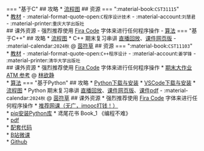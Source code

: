 === "基于C"
    ## 攻略
    * [流程图](../skill/推荐使用的网站等/流程图.md)
    ## 资源
    === ":material-book:`CST31115`"  
        * [教材](https://api.hanximeng.com/lanzou/?url=https://cqu-openlib.lanzout.com/iC2jk2byh5mh&type=down) - :material-format-quote-open:`C程序设计技术` - :material-account:`刘慧君` - :material-printer:`重庆大学出版社`  
    ## 课外资源
    - 强烈推荐使用 [Fira Code](../skill/软件的下载安装、使用教程/FiraCode下载与安装.md) 字体来进行任何程序操作
    - [算法](../academic/竞赛/算法.md)
=== "基于C++"
    ## 攻略
    * [流程图](../skill/推荐使用的网站等/流程图.md)
    * C++ 期末复习串讲 [直播回放](https://www.bilibili.com/video/BV1WX66YcESD)、[课件网页版](https://info-studio.github.io/Infoc-Talks/2025/2025_Jan_CppReview) - :material-calendar:`2024秋` @ [茵符草](../contributor/茵符草.md)
    ## 资源
    === ":material-book:`CST11103`"  
        * [教材](https://api.hanximeng.com/lanzou/?url=https://cqu-openlib.lanzout.com/iHsAI2dkq0uh&type=down) - :material-format-quote-open:`C++程序设计` - :material-account:`姜学锋` - :material-printer:`清华大学出版社`  
    ## 课外资源
    * 强烈推荐使用 [Fira Code](../skill/软件的下载安装、使用教程/FiraCode下载与安装.md) 字体来进行任何程序操作
    * [期末大作业 ATM 参考](https://gitee.com/lin-yujing-22/ATMproject) @ [林欲静](../contributor/林欲静.md)  
    * [算法](../academic/竞赛/算法.md)
=== "基于Python"
    ## 攻略
    * [Python下载与安装](../skill/软件的下载安装、使用教程/Python下载与安装.md)
    * [VSCode下载与安装](../skill/软件的下载安装、使用教程/VSCode下载与安装.md)
    * [流程图](../skill/推荐使用的网站等/流程图.md)
    * Python 期末复习串讲 [直播回放](https://www.bilibili.com/video/BV1qH6BYCEKU)、[课件网页版](https://info-studio.github.io/Infoc-Talks/2025/2025_Jan_PythonReview)、[课件pdf](https://api.hanximeng.com/lanzou/?url=https://cqu-openlib.lanzout.com/iHzeJ2jdmrva&type=down) - :material-calendar:`2024秋` @ [茵符草](../contributor/茵符草.md)
    ## 课外资源
    * 强烈推荐使用 [Fira Code](../skill/软件的下载安装、使用教程/FiraCode下载与安装.md) 字体来进行任何程序操作
    * [推荐网课（无广，imooc打钱！）](https://www.imooc.com/learn/1261)  
    * [pip安装Python库](../skill/软件的下载安装、使用教程/pip安装Python库.md)
    * 鸢尾花书 Book_1 《编程不难》  
        * [pdf](https://api.hanximeng.com/lanzou/?url=https://cqu-openlib.lanzout.com/ikKHI25rhe3e&type=down)  
        * [配套代码](https://api.hanximeng.com/lanzou/?url=https://cqu-openlib.lanzout.com/ifn1R25rhfhe&type=down)  
        * [B站微课](https://space.bilibili.com/513194466)  
        * [Github](https://github.com/Visualize-ML/Book1_Python-For-Beginners)  
